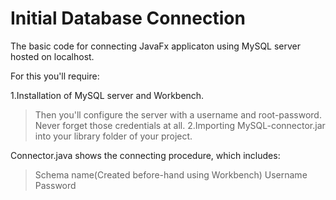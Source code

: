 # Initial Database Connection

The basic code for connecting JavaFx applicaton using MySQL server hosted on localhost.

For this you'll require:

1.Installation of MySQL server and Workbench.
  >Then you'll configure the server with a username and root-password.
  >Never forget those credentials at all. 
2.Importing MySQL-connector.jar into your library folder of your project.

Connector.java shows the connecting procedure, which includes:
>Schema name(Created before-hand using Workbench)
>Username
>Password
